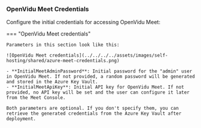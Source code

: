 ### OpenVidu Meet Credentials

Configure the initial credentials for accessing OpenVidu Meet:

=== "OpenVidu Meet credentials"

    Parameters in this section look like this:

    ![OpenVidu Meet credentials](../../../../assets/images/self-hosting/shared/azure-meet-credentials.png)

    - **InitialMeetAdminPassword**: Initial password for the "admin" user in OpenVidu Meet. If not provided, a random password will be generated and stored in the Azure Key Vault.
    - **InitialMeetApiKey**: Initial API key for OpenVidu Meet. If not provided, no API key will be set and the user can configure it later from the Meet Console.

    Both parameters are optional. If you don't specify them, you can retrieve the generated credentials from the Azure Key Vault after deployment.
